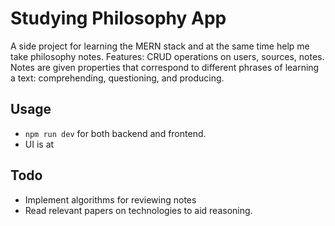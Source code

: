 # Studying Philosophy App
A side project for learning the MERN stack and at the same time help me take philosophy notes. 
Features: CRUD operations on users, sources, notes. Notes are given properties that correspond to different phrases of learning a text: comprehending, questioning, and producing. 

## Usage
- `npm run dev` for both backend and frontend. 
- UI is at [](http://localhost:3000/)

## Todo
- Implement algorithms for reviewing notes
- Read relevant papers on technologies to aid reasoning. 
